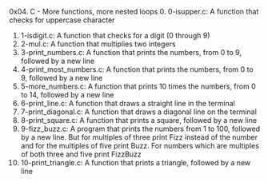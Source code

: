 0x04. C - More functions, more nested loops
0. 0-isupper.c: A function that checks for uppercase character
1. 1-isdigit.c: A function that checks for a digit (0 through 9)
2. 2-mul.c: A function that multiplies two integers
3. 3-print_numbers.c: A function that prints the numbers, from 0 to 9, followed by a new line
4. 4-print_most_numbers.c: A function that prints the numbers, from 0 to 9, followed by a new line
5. 5-more_numbers.c: A function that prints 10 times the numbers, from 0 to 14, followed by a new line
6. 6-print_line.c: A function that draws a straight line in the terminal
7. 7-print_diagonal.c: A function that draws a diagonal line on the terminal
8. 8-print_square.c: A function that prints a square, followed by a new line
9. 9-fizz_buzz.c: A program that prints the numbers from 1 to 100, followed by a new line. But for multiples of three print Fizz instead of the number and for the multiples of five print Buzz. For numbers which are multiples of both three and five print FizzBuzz
10. 10-print_triangle.c: A function that prints a triangle, followed by a new line